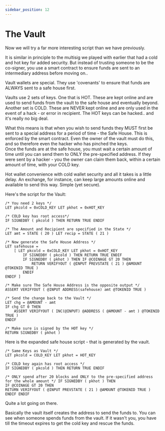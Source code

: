 ```yaml
---
sidebar_position: 12
---
```


  
# The Vault

Now we will try a far more interesting script than we have previously. 

It is similar in principle to the multisig we played with earlier that had a cold and hot key for added security. But instead of trusting someone to be the co-signer, you use a smart contract to ensure funds are sent to an intermediary address before moving on..

Vault wallets are special. They use 'covenants' to ensure that funds are ALWAYS sent to a safe house first. 

Vaults use 2 sets of keys. One that is HOT. These are kept online and are used to send funds from the vault to the safe house and eventually beyond. Another set is COLD. These are NEVER kept online and are only used in the event of a hack - or error in recipient. The HOT keys can be hacked.. and it's really no big deal.

What this means is that when you wish to send funds they MUST first be sent to a special address for a period of time - the Safe House. This is enforced by the smart contract. Even the owner of the vault must do this, and so therefore even the hacker who has pinched the keys. <br/>
Once the funds are at the safe house, you must wait a certain amount of time until you can send them to ONLY the pre-specified address. If they were sent by a hacker - you the owner can claim them back, within a certain amount of time, with your COLD key.

Hot wallet convenience with cold wallet security and all it takes is a little delay. An exchange, for instance, can keep large amounts online and available to send this way. Simple (yet secure).

Here's the script for the Vault:

~~~~
/* You need 2 keys */
LET pkcold = 0xCOLD_KEY LET pkhot = 0xHOT_KEY

/* COLD key has root access*/
IF SIGNEDBY ( pkcold ) THEN RETURN TRUE ENDIF

/* The Amount and Recipient are specified in the State */ 
LET amt = STATE ( 20 ) LET recip = STATE ( 21 )

/* Now generate the Safe House Address */
LET safehouse = 
    [ LET pkcold = 0xCOLD_KEY LET pkhot = 0xHOT_KEY
        IF SIGNEDBY ( pkcold ) THEN RETURN TRUE ENDIF
        IF SIGNEDBY ( pkhot ) THEN IF @COINAGE GT 20 THEN
            RETURN VERIFYOUT ( @INPUT PREVSTATE ( 21 ) @AMOUNT @TOKENID TRUE ) 
        ENDIF
ENDIF ]

/* Make sure The Safe House Address is the opposite output */
ASSERT VERIFYOUT ( @INPUT ADDRESS(safehouse) amt @TOKENID TRUE )

/* Send the change back to the Vault */ 
LET chg = @AMOUNT - amt
IF chg GT 0 THEN
    ASSERT VERIFYOUT ( INC(@INPUT) @ADDRESS ( @AMOUNT - amt ) @TOKENID TRUE ) 
ENDIF

/* Make sure is signed by the HOT key */ 
RETURN SIGNEDBY ( pkhot )
~~~~

Here is the expanded safe house script - that is generated by the vault.

~~~~
/* Same Keys as Vault */ 
LET pkcold = COLD_KEY LET pkhot = HOT_KEY

/* COLD key again has root access */
IF SIGNEDBY ( pkcold ) THEN RETURN TRUE ENDIF

/* ONLY spend after 20 blocks and ONLY to the pre-specified address for the whole amount */ IF SIGNEDBY ( pkhot ) THEN
IF @COINAGE GT 20 THEN
RETURN VERIFYOUT ( @INPUT PREVSTATE ( 21 ) @AMOUNT @TOKENID TRUE )
ENDIF ENDIF
~~~~

Quite a lot going on there. 

Basically the vault itself creates the address to send the funds to. You can see when someone spends funds from the vault. If it wasn't you, you have till the timeout expires to get the cold key and rescue the funds.

